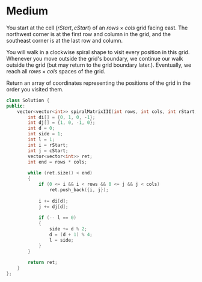 # Medium

You start at the cell $(rStart, cStart)$ of an $rows \times cols$ grid facing east. The northwest corner is at the first row and column in the grid, and the southeast corner is at the last row and column.

You will walk in a clockwise spiral shape to visit every position in this grid. Whenever you move outside the grid's boundary, we continue our walk outside the grid (but may return to the grid boundary later.). Eventually, we reach all $rows \times cols$ spaces of the grid.

Return an array of coordinates representing the positions of the grid in the order you visited them.

```cpp
class Solution {
public:
    vector<vector<int>> spiralMatrixIII(int rows, int cols, int rStart, int cStart) {
        int di[] = {0, 1, 0, -1};
        int dj[] = {1, 0, -1, 0};
        int d = 0;
        int side = 1;
        int l = 1;
        int i = rStart;
        int j = cStart;
        vector<vector<int>> ret;
        int end = rows * cols;
    
        while (ret.size() < end)
        {
            if (0 <= i && i < rows && 0 <= j && j < cols)
                ret.push_back({i, j});
            
            i += di[d];
            j += dj[d];
            
            if (-- l == 0)
            {
                side += d % 2;
                d = (d + 1) % 4;
                l = side;
            }
        }
        
        return ret;
    }
};
```
